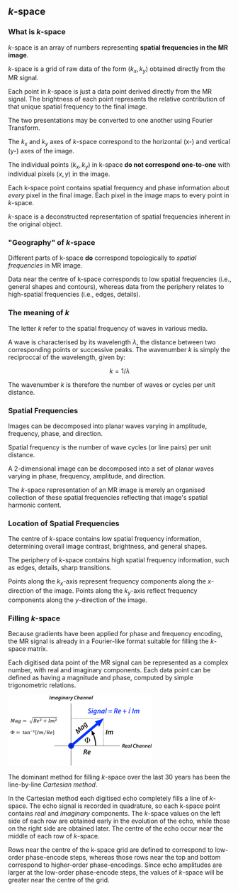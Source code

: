 

## $k$-space

### What is $k$-space

$k$-space is an array of numbers representing **spatial frequencies in the MR image**.

$k$-space is a grid of raw data of the form $(k_x, k_y)$ obtained directly from the MR signal.

Each point in $k$-space is just a data point derived directly from the MR signal. The brightness of each point represents the relative contribution of that unique spatial frequency to the final image.

The two presentations may be converted to one another using Fourier Transform.

The $k_x$ and $k_y$ axes of $k$-space correspond to the horizontal (x-) and vertical (y-) axes of the image.

The individual points $(k_x, k_y)$ in k-space **do not correspond one-to-one** with individual pixels $(x, y)$ in the image.

Each k-space point contains spatial frequency and phase information about *every* pixel in the final image. Each pixel in the image maps to every point in $k$-space. 

$k$-space is a deconstructed representation of spatial frequencies inherent in the original object.

### "Geography" of $k$-space

Different parts of k-space **do** correspond topologically to *spatial frequencies* in MR image.

Data near the centre of k-space corresponds to low spatial frequencies (i.e., general shapes and contours), whereas data from the periphery relates to high-spatial frequencies (i.e., edges, details).

### The meaning of $k$

The letter $k$ refer to the spatial frequency of waves in various media.

A wave is characterised by its wavelength $\lambda$, the distance between two corresponding points or successive peaks. The wavenumber $k$ is simply the reciproccal of the wavelength, given by:

$$
k = 1/\lambda
$$

The wavenumber $k$ is therefore the number of waves or cycles per unit distance.

### Spatial Frequencies

Images can be decomposed into planar waves varying in amplitude, frequency, phase, and direction.

Spatial frequency is the number of wave cycles (or line pairs) per unit distance.

A 2-dimensional image can be decomposed into a set of planar waves varying in phase, frequency, amplitude, and direction.

The $k$-space representation of an MR image is merely an organised collection of these spatial frequencies reflecting that image's spatial harmonic content.

### Location of Spatial Frequencies

The centre of $k$-space contains low spatial frequency information, determining overall image contrast, brightness, and general shapes.

The periphery of $k$-space contains high spatial frequency information, such as edges, details, sharp transitions.

Points along the $k_x$-axis represent frequency components along the $x$-direction of the image. Points along the $k_y$-axis reflect frequency components along the $y$-direction of the image.

### Filling $k$-space

Because gradients have been applied for phase and frequency encoding, the MR signal is already in a Fourier-like format suitable for filling the $k$-space matrix.

Each digitised data point of the MR signal can be represented as a complex number, with real and imaginary components. Each data point can be defined as having a magnitude and phase, computed by simple trigonometric relations.

![MRBasics_mag_phase.gif](../_media/MRBasics_mag_phase.gif)

The dominant method for filling $k$-space over the last 30 years has been the line-by-line *Cartesian method*.

In the Cartesian method each digitised echo completely fills a line of $k$-space. The echo signal is recorded in quadrature, so each k-space point contains *real* and *imaginary* components. The $k$-space values on the left side of each row are obtained early in the evolution of the echo, while those on the right side are obtained later. The centre of the echo occur near the middle of each row of $k$-space.

Rows near the centre of the k-space grid are defined to correspond to low-order phase-encode steps, whereas those rows near the top and bottom correspond to higher-order phase-encodings. Since echo amplitudes are larger at the low-order phase-encode steps, the values of $k$-space will be greater near the centre of the grid.
